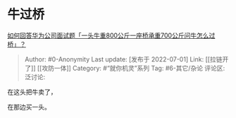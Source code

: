 # 牛过桥
[如何回答华为公司面试题「一头牛重800公斤一座桥承重700公斤问牛怎么过桥」？](https://www.zhihu.com/question/455269838/answer/2553083372)

> Author: #0-Anonymity
> Last update: [发布于 2022-07-01]
> Link: [[拉链开了]] [[攻防一体]]
> Category: #“就你机灵”系列
> Tag: #6-其它/杂论
> 评论区:
> 泛讨论:

在这头把牛卖了，

在那边买一头。
